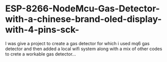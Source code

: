 # ESP-8266-NodeMcu-Gas-Detector-with-a-chinese-brand-oled-display-with-4-pins-sck-
I was give a project to create a gas detector for which i used mq6  gas detector and then added a local wifi system along with a mix of other codes to crete a workable gas detector...
